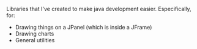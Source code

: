 Libraries that I've created to make java development easier.
Especifically, for:
 - Drawing things on a JPanel (which is inside a JFrame)
 - Drawing charts
 - General utilities
